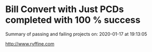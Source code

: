 # Bill Convert with Just PCDs completed with 100 % success

Summary of passing and failing projects on: 2020-01-17 at 19:13:05

http://www.ryffine.com
